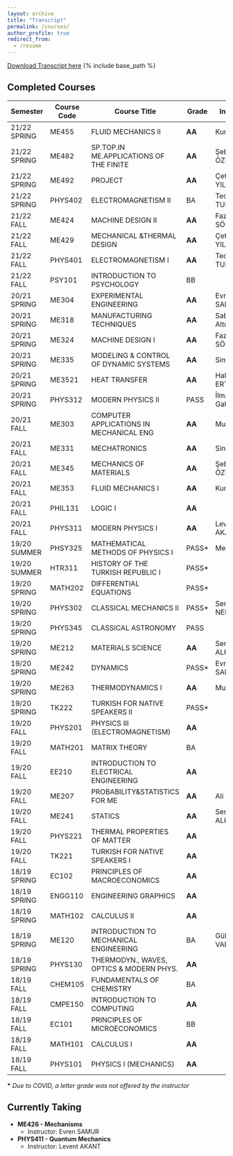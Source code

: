 ```yaml
---
layout: archive
title: "Transcript"
permalink: /courses/
author_profile: true
redirect_from:
  - /resume
---
```

<a href="/files/Transcript.pdf" download>Download Transcript here</a>
{% include base_path %}

## Completed Courses

| Semester         | Course Code | Course Title               | Grade | Instructor |
| -------------  | --------- | ------------------------  | --- | ------ |
| 21/22 SPRING   |  ME455    |  FLUID MECHANICS II            |  **AA**    | Kunt ATALIK |
| 21/22 SPRING   |  ME482    |  SP.TOP.IN ME.APPLICATIONS OF THE FINITE   |   **AA**    | Şebnem ÖZÜPEK |
| 21/22 SPRING   |  ME492    |  PROJECT                       | **AA**    | Çetin YILMAZ  |
| 21/22 SPRING   |  PHYS402  |  ELECTROMAGNETISM II           | BA    | Teoman TURGUT  | 
| 21/22 FALL   |  ME424      |  MACHINE DESIGN II             | **AA**    | Fazıl Önder SÖNMEZ  |
| 21/22 FALL   |  ME429      |  MECHANICAL &THERMAL DESIGN    | **AA**    | Çetin YILMAZ   |
| 21/22 FALL   |  PHYS401    |  ELECTROMAGNETISM I            | **AA**    | Teoman TURGUT  |
| 21/22 FALL   |  PSY101     |  INTRODUCTION TO PSYCHOLOGY    | BB    | 
| 20/21 SPRING   |  ME304    |  EXPERIMENTAL ENGINEERING      | **AA**    | Evren SAMUR  |
| 20/21 SPRING   |  ME318    |  MANUFACTURING TECHNIQUES      | **AA**    | Sabri Altıntaş  |
| 20/21 SPRING   |  ME324    |  MACHINE DESIGN I              | **AA**    | Fazıl Önder SÖNMEZ  |
| 20/21 SPRING   |  ME335    |  MODELING & CONTROL OF DYNAMIC SYSTEMS | **AA**    | Sinan ÖNCÜ  |
| 20/21 SPRING   |  ME3521   |  HEAT TRANSFER                         | **AA**    | Hakan ERTÜRK  |
| 20/21 SPRING   |  PHYS312  |  MODERN PHYSICS II               | PASS  | İlmar Gahramanov  |
| 20/21 FALL   |  ME303    |  COMPUTER APPLICATIONS IN MECHANICAL ENG   | **AA**    | Murat ÇELİK  |
| 20/21 FALL   |  ME331    |  MECHATRONICS                      | **AA**    | Sinan ÖNCÜ  |
| 20/21 FALL   |  ME345    |  MECHANICS OF MATERIALS            | **AA**    | Şebnem ÖZÜPEK |
| 20/21 FALL   |  ME353    |  FLUID MECHANICS I                 | **AA**    | Kunt ATALIK   |
| 20/21 FALL   |  PHIL131      |  LOGIC I                         | **AA**    |   |
| 20/21 FALL   |  PHYS311      |  MODERN PHYSICS I                | **AA**    | Levent AKANT  |
| 19/20 SUMMER   | PHSY325     | MATHEMATICAL METHODS OF PHYSICS I    | PASS*    | Metin ARIK  |
| 19/20 SUMMER   | HTR311      | HISTORY OF THE TURKISH REPUBLIC I    | PASS*    |  |
| 19/20 SPRING   | MATH202     | DIFFERENTIAL EQUATIONS               | PASS*    |  |
| 19/20 SPRING   | PHYS302     | CLASSICAL MECHANICS II               | PASS*    | Serdar NERGİZ  |
| 19/20 SPRING   | PHYS345     | CLASSICAL ASTRONOMY                  | PASS    |   |
| 19/20 SPRING   | ME212       | MATERIALS SCIENCE                    | **AA**      | Sertan ALKAN  |
| 19/20 SPRING   | ME242       | DYNAMICS                             | PASS*    | Evren SAMUR  |
| 19/20 SPRING   | ME263       | THERMODYNAMICS I                     | **AA**      | Murat ÇELİK  |
| 19/20 SPRING   | TK222       | TURKISH FOR NATIVE SPEAKERS II       | PASS*    |   |
| 19/20 FALL     | PHYS201     | PHYSICS III (ELECTROMAGNETISM)           | **AA**    |   |
| 19/20 FALL     | MATH201     | MATRIX THEORY           | BA    |  |
| 19/20 FALL     | EE210       | INTRODUCTION TO ELECTRICAL ENGINEERING | **AA**    |  |
| 19/20 FALL     | ME207       | PROBABILITY&STATISTICS FOR ME    | **AA**    | Ali ECDER  |
| 19/20 FALL     | ME241       | STATICS                         | **AA**    | Sertan ALKAN  |
| 19/20 FALL     | PHYS221     | THERMAL PROPERTIES OF MATTER    | **AA**    |   |
| 19/20 FALL     | TK221       | TURKISH FOR NATIVE SPEAKERS I   | **AA**    |  |
| 18/19 SPRING   | EC102       | PRINCIPLES OF MACROECONOMICS |  **AA**    |  |
| 18/19 SPRING   | ENGG110     | ENGINEERING GRAPHICS         |  **AA**    |  |
| 18/19 SPRING   | MATH102     | CALCULUS II                  |  **AA**    |  |
| 18/19 SPRING   | ME120       | INTRODUCTION TO MECHANICAL ENGINEERING | BA    | Gülin VARDAR   |
| 18/19 SPRING   | PHYS130     | THERMODYN., WAVES, OPTICS & MODERN PHYS. |  **AA**    |  |
| 18/19 FALL     | CHEM105     | FUNDAMENTALS OF CHEMISTRY    |   BA    |  |
| 18/19 FALL     | CMPE150     | INTRODUCTION TO COMPUTING    |   **AA**    |  |
| 18/19 FALL     | EC101       | PRINCIPLES OF MICROECONOMICS |   BB    |  |
| 18/19 FALL     | MATH101     | CALCULUS I                   |   **AA**    |  |
| 18/19 FALL     | PHYS101     | PHYSICS I (MECHANICS)                    |   **AA**    |  |

**\***  *Due to COVID, a letter grade was not offered by the instructor* 
## Currently Taking
  * **ME426   - Mechanisms**
    * Instructor: Evren SAMUR
  * **PHYS411 - Quantum Mechanics**
    * Instructor: Levent AKANT
